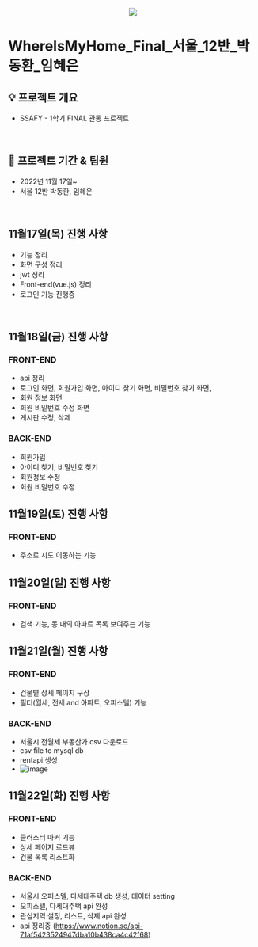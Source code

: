 
<p align="center">
  <img src="https://capsule-render.vercel.app/api?type=wave&color=3DDC84&height=200&section=header&text=WhereIsMyHouse&fontSize=60" />
</p>

# WhereIsMyHome_Final_서울_12반_박동환_임혜은

## 💡 프로젝트 개요
- SSAFY - 1학기 FINAL 관통 프로젝트

<br>

## 📆  프로젝트 기간 & 팀원

- 2022년 11월 17일~
- 서울 12반 박동환, 임혜은

<br>

## 11월17일(목) 진행 사항
- 기능 정리
- 화면 구성 정리
- jwt 정리
- Front-end(vue.js) 정리
- 로그인 기능 진행중
<br>

## 11월18일(금) 진행 사항
### FRONT-END
- api 정리 
- 로그인 화면, 회원가입 화면, 아이디 찾기 화면, 비밀번호 찾기 화면, 
- 회원 정보 화면 
- 회원 비밀번호 수정 화면
- 게시판 수정, 삭제
### BACK-END
- 회원가입
- 아이디 찾기, 비밀번호 찾기
- 회원정보 수정
- 회원 비밀번호 수정

## 11월19일(토) 진행 사항
### FRONT-END
- 주소로 지도 이동하는 기능

## 11월20일(일) 진행 사항
### FRONT-END
- 검색 기능, 동 내의 아파트 목록 보여주는 기능

## 11월21일(월) 진행 사항
### FRONT-END
- 건물별 상세 페이지 구상
- 필터(월세, 전세 and 아파트, 오피스텔) 기능
### BACK-END
- 서울시 전월세 부동산가 csv 다운로드
- csv file to mysql db
- rentapi 생성
- ![image](https://user-images.githubusercontent.com/53232881/202917955-a44ef31d-de7a-428d-a6fd-4a0505fbdc40.png)

## 11월22일(화) 진행 사항
### FRONT-END
- 클러스터 마커 기능
- 상세 페이지 로드뷰
- 건물 목록 리스트화
### BACK-END
- 서울시 오피스텔, 다세대주택 db 생성, 데이터 setting
- 오피스텔, 다세대주택 api 완성
- 관심지역 설정, 리스트, 삭제 api 완성 
- api 정리중 (https://www.notion.so/api-71af5423524947dba10b438ca4c42f68)

